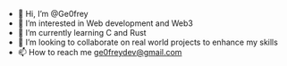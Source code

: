 - 👋 Hi, I’m @Ge0frey
- 👀 I’m interested in Web development and Web3
- 🌱 I’m currently learning C and Rust
- 💞️ I’m looking to collaborate on real world projects to enhance my skills
- 📫 How to reach me ge0freydev@gmail.com

<!---
Ge0frey/Ge0frey is a ✨ special ✨ repository because its `README.md` (this file) appears on your GitHub profile.
You can click the Preview link to take a look at your changes.
--->
